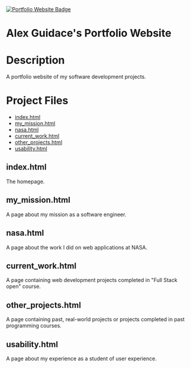 <a href="https://alexguidace.github.io/">
    <img alt="Portfolio Website Badge" src="https://img.shields.io/badge/Portfolio-alexguidace.github.io-brightgreen?style=flat-square">
</a>

# **Alex Guidace's Portfolio Website**

# Description

A portfolio website of my software development projects.

#

# Project Files

- [index.html](#indexhtml)
- [my_mission.html](#my_missionhtml)
- [nasa.html](#nasahtml)
- [current_work.html](#current_workhtml)
- [other_projects.html](#other_projectshtml)
- [usability.html](#usabilityhtml)

## index.html

The homepage.

## my_mission.html

A page about my mission as a software engineer.

## nasa.html

A page about the work I did on web applications at NASA.

## current_work.html

A page containing web development projects completed in "Full Stack open" course.

## other_projects.html

A page containing past, real-world projects or projects completed in past programming courses.

## usability.html

A page about my experience as a student of user experience.
